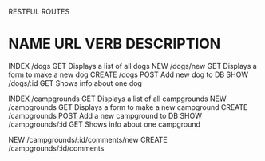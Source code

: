 RESTFUL ROUTES

NAME            URL                 VERB                DESCRIPTION
==========================================================================================================
INDEX           /dogs               GET                 Displays a list of all dogs
NEW             /dogs/new           GET                 Displays a form to make a new dog
CREATE          /dogs               POST                Add new dog to DB
SHOW            /dogs/:id           GET                 Shows info about one dog

INDEX           /campgrounds        GET                 Displays a list of all campgrounds
NEW             /campgrounds        GET                 Displays a form to make a new campground
CREATE          /campgrounds        POST                Add a new campground to DB
SHOW            /campgrounds/:id    GET                 Shows info about one campground

NEW             /campgrounds/:id/comments/new
CREATE          /campgrounds/:id/comments